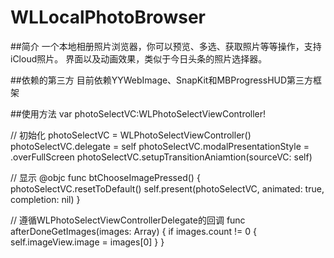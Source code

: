 # WLLocalPhotoBrowser

##简介
一个本地相册照片浏览器，你可以预览、多选、获取照片等等操作，支持iCloud照片。 界面以及动画效果，类似于今日头条的照片选择器。


##依赖的第三方
目前依赖YYWebImage、SnapKit和MBProgressHUD第三方框架

##使用方法
var photoSelectVC:WLPhotoSelectViewController!

// 初始化
photoSelectVC = WLPhotoSelectViewController()
photoSelectVC.delegate = self
photoSelectVC.modalPresentationStyle = .overFullScreen
photoSelectVC.setupTransitionAniamtion(sourceVC: self)

// 显示
@objc func btChooseImagePressed() {
    photoSelectVC.resetToDefault()
    self.present(photoSelectVC, animated: true, completion: nil)
}

// 遵循WLPhotoSelectViewControllerDelegate的回调
func afterDoneGetImages(images: Array<UIImage>) {
    if images.count != 0 {
        self.imageView.image = images[0]
    }
}
